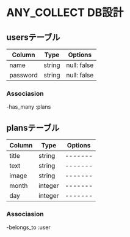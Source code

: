 # ANY_COLLECT DB設計


## usersテーブル
|Column|Type|Options|
|------|----|-------|
|name|string|null: false|
|password|string|null: false|

### Associasion
-has_many :plans


## plansテーブル
|Column|Type|Options|
|------|----|-------|
|title|string|-------|
|text|string|-------|
|image|string|-------|
|month|integer|-------|
|day|integer|-------|

### Associasion
-belongs_to :user
